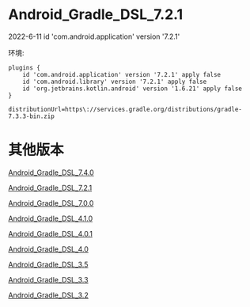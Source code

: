 # Android_Gradle_DSL_7.2.1
2022-6-11 id 'com.android.application' version '7.2.1'

环境:

```
plugins {
    id 'com.android.application' version '7.2.1' apply false
    id 'com.android.library' version '7.2.1' apply false
    id 'org.jetbrains.kotlin.android' version '1.6.21' apply false
}

distributionUrl=https\://services.gradle.org/distributions/gradle-7.3.3-bin.zip
```


# 其他版本

[Android_Gradle_DSL_7.4.0](https://github.com/angcyo/Android_Gradle_DSL_7.4.0)

[Android_Gradle_DSL_7.2.1](https://github.com/angcyo/Android_Gradle_DSL_7.2.1)

[Android_Gradle_DSL_7.0.0](https://github.com/angcyo/Android_Gradle_DSL_7.0.0)

[Android_Gradle_DSL_4.1.0](https://github.com/angcyo/Android_Gradle_DSL_4.1.0)

[Android_Gradle_DSL_4.0.1](https://github.com/angcyo/Android_Gradle_DSL_4.0.1)

[Android_Gradle_DSL_4.0](https://github.com/angcyo/Android_Gradle_DSL_4.0)

[Android_Gradle_DSL_3.5](https://github.com/angcyo/Android_Gradle_DSL_3.5)

[Android_Gradle_DSL_3.3](https://github.com/angcyo/Android_Gradle_DSL_3.3)

[Android_Gradle_DSL_3.2](https://github.com/angcyo/Android_Gradle_DSL_3.2)
